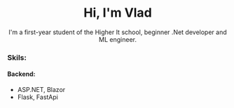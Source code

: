 <div id="header" align="center">
  <h1>Hi, I'm Vlad</h1>
  <p align="center">I'm a first-year student of the Higher It school, beginner .Net developer and ML engineer.</p>
</div>

### Skils:
#### **Backend**:
- ASP.NET, Blazor
- Flask, FastApi

<div id="stat" align="center">
    <img src="https://github-profile-summary-cards.vercel.app/api/cards/profile-details?username=aspakaramych&theme=github_dark" alt=""/>
    <img src="https://github-profile-summary-cards.vercel.app/api/cards/most-commit-language?username=aspakaramych&theme=github_dark" alt=""/>
    <img src="https://github-profile-summary-cards.vercel.app/api/cards/stats?username=aspakaramych&theme=github_dark" alt=""/>
</div>
